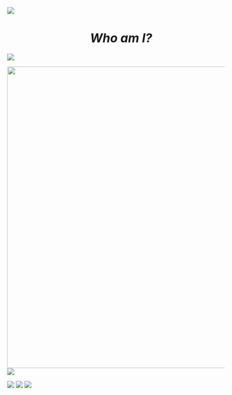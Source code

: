 <!--horizontal divider(gradiant)-->
<img src="https://user-images.githubusercontent.com/73097560/115834477-dbab4500-a447-11eb-908a-139a6edaec5c.gif">

<!--h1 without bottom border-->
<div id="user-content-toc">
  <ul align="center">
    <div class="kkchara">
      <h1><em>Who am I?</em></h1>
    </div>
  </ul>
</div>


<img src="https://user-images.githubusercontent.com/73097560/115834477-dbab4500-a447-11eb-908a-139a6edaec5c.gif">
<p>
  <img src="https://acg-card.vercel.app/api/bsss?userid=76561199085587690&color=01040a" width=700/>
  <img src="https://acg-card.vercel.app/api/maimai?name=kkchara&color=01040a">
</p>

<dev>
  <img src="https://files.catbox.moe/if3wd0.jpg" />
  <img src="https://files.catbox.moe/1lv4dp.png" />
  <img src="https://files.catbox.moe/9vfu91.png" />
</dev>



